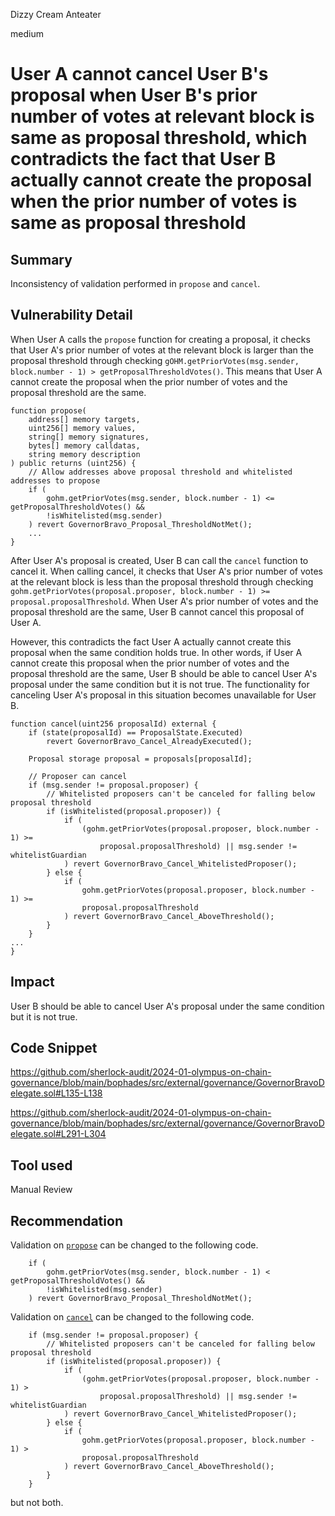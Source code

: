 Dizzy Cream Anteater

medium

# User A cannot cancel User B's proposal when User B's prior number of votes at relevant block is same as proposal threshold, which contradicts the fact that User B actually cannot create the proposal when the prior number of votes is same as proposal threshold

## Summary

Inconsistency of validation performed in `propose` and `cancel`.

## Vulnerability Detail

When User A calls the `propose` function for creating a proposal, it checks that User A's prior number of votes at the relevant block is larger than the proposal threshold through checking `gOHM.getPriorVotes(msg.sender, block.number - 1) > getProposalThresholdVotes()`. This means that User A cannot create the proposal when the prior number of votes and the proposal threshold are the same.

    function propose(
        address[] memory targets,
        uint256[] memory values,
        string[] memory signatures,
        bytes[] memory calldatas,
        string memory description
    ) public returns (uint256) {
        // Allow addresses above proposal threshold and whitelisted addresses to propose
        if (
            gohm.getPriorVotes(msg.sender, block.number - 1) <= getProposalThresholdVotes() &&
            !isWhitelisted(msg.sender)
        ) revert GovernorBravo_Proposal_ThresholdNotMet();
        ...
    }

After User A's proposal is created, User B can call the `cancel` function to cancel it. When calling cancel, it checks that User A's prior number of votes at the relevant block is less than the proposal threshold through checking `gohm.getPriorVotes(proposal.proposer, block.number - 1) >= proposal.proposalThreshold`. When User A's prior number of votes and the proposal threshold are the same, User B cannot cancel this proposal of User A. 

However, this contradicts the fact User A actually cannot create this proposal when the same condition holds true. In other words, if User A cannot create this proposal when the prior number of votes and the proposal threshold are the same, User B should be able to cancel User A's proposal under the same condition but it is not true. The functionality for canceling User A's proposal in this situation becomes unavailable for User B.

    function cancel(uint256 proposalId) external {
        if (state(proposalId) == ProposalState.Executed)
            revert GovernorBravo_Cancel_AlreadyExecuted();

        Proposal storage proposal = proposals[proposalId];

        // Proposer can cancel
        if (msg.sender != proposal.proposer) {
            // Whitelisted proposers can't be canceled for falling below proposal threshold
            if (isWhitelisted(proposal.proposer)) {
                if (
                    (gohm.getPriorVotes(proposal.proposer, block.number - 1) >=
                        proposal.proposalThreshold) || msg.sender != whitelistGuardian
                ) revert GovernorBravo_Cancel_WhitelistedProposer();
            } else {
                if (
                    gohm.getPriorVotes(proposal.proposer, block.number - 1) >=
                    proposal.proposalThreshold
                ) revert GovernorBravo_Cancel_AboveThreshold();
            }
        }
    ...
    }

## Impact

User B should be able to cancel User A's proposal under the same condition but it is not true. 

## Code Snippet

https://github.com/sherlock-audit/2024-01-olympus-on-chain-governance/blob/main/bophades/src/external/governance/GovernorBravoDelegate.sol#L135-L138

https://github.com/sherlock-audit/2024-01-olympus-on-chain-governance/blob/main/bophades/src/external/governance/GovernorBravoDelegate.sol#L291-L304

## Tool used

Manual Review

## Recommendation

Validation on [`propose`](https://github.com/sherlock-audit/2024-01-olympus-on-chain-governance/blob/main/bophades/src/external/governance/GovernorBravoDelegate.sol#L135-L138) can be changed to the following code.

        if (
            gohm.getPriorVotes(msg.sender, block.number - 1) < getProposalThresholdVotes() &&
            !isWhitelisted(msg.sender)
        ) revert GovernorBravo_Proposal_ThresholdNotMet();

Validation on [`cancel`](https://github.com/sherlock-audit/2024-01-olympus-on-chain-governance/blob/main/bophades/src/external/governance/GovernorBravoDelegate.sol#L291-L304) can be changed to the following code.

        if (msg.sender != proposal.proposer) {
            // Whitelisted proposers can't be canceled for falling below proposal threshold
            if (isWhitelisted(proposal.proposer)) {
                if (
                    (gohm.getPriorVotes(proposal.proposer, block.number - 1) >
                        proposal.proposalThreshold) || msg.sender != whitelistGuardian
                ) revert GovernorBravo_Cancel_WhitelistedProposer();
            } else {
                if (
                    gohm.getPriorVotes(proposal.proposer, block.number - 1) >
                    proposal.proposalThreshold
                ) revert GovernorBravo_Cancel_AboveThreshold();
            }
        }

but not both.


